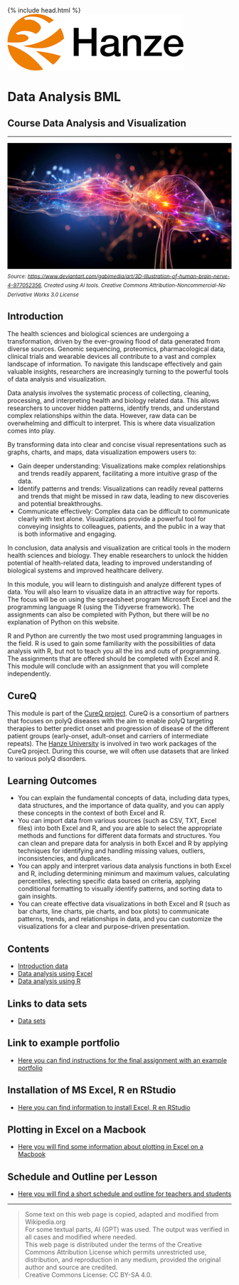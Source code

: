 {% include head.html %}
![Hanze](./hanze/hanze.png)

# Data Analysis BML

## Course Data Analysis and Visualization

---

![Pic](./impression/impression.jpg)
*<sub>Source: https://www.deviantart.com/gabimedia/art/3D-Illustration-of-human-brain-nerve-4-977052356, Created using AI tools. Creative Commons Attribution-Noncommercial-No Derivative Works 3.0 License</sub>*

## Introduction

The health sciences and biological sciences are undergoing a transformation, driven by the ever-growing flood of data generated from diverse sources. Genomic sequencing, proteomics, pharmacological data, clinical trials and wearable devices all contribute to a vast and complex landscape of information. To navigate this landscape effectively and gain valuable insights, researchers are increasingly turning to the powerful tools of data analysis and visualization.

Data analysis involves the systematic process of collecting, cleaning, processing, and interpreting health and biology related data. This allows researchers to uncover hidden patterns, identify trends, and understand complex relationships within the data. However, raw data can be overwhelming and difficult to interpret. This is where data visualization comes into play.

By transforming data into clear and concise visual representations such as graphs, charts, and maps, data visualization empowers users to:

- Gain deeper understanding: Visualizations make complex relationships and trends readily apparent, facilitating a more intuitive grasp of the data.
- Identify patterns and trends: Visualizations can readily reveal patterns and trends that might be missed in raw data, leading to new discoveries and potential breakthroughs.
- Communicate effectively: Complex data can be difficult to communicate clearly with text alone. Visualizations provide a powerful tool for conveying insights to colleagues, patients, and the public in a way that is both informative and engaging.

In conclusion, data analysis and visualization are critical tools in the modern health sciences and biology. They enable researchers to unlock the hidden potential of health-related data, leading to improved understanding of biological systems and improved healthcare delivery.


In this module, you will learn to distinguish and analyze different types of data. You will also learn to visualize data in an attractive way for reports. The focus will be on using the spreadsheet program Microsoft Excel and the programming language R (using the Tidyverse framework). The assignments can also be completed with Python, but there will be no explanation of Python on this website.

R and Python are currently the two most used programming languages in the field. R is used to gain some familiarity with the possibilities of data analysis with R, but not to teach you all the ins and outs of programming. The assignments that are offered should be completed with Excel and R. 
This module will conclude with an assignment that you will complete independently. 

## CureQ

This module is part of the [CureQ project](https://cureq.nl/). CureQ is a consortium of partners that focuses on polyQ diseases with the aim to enable polyQ targeting therapies to better predict onset and progression of disease of the different patient groups (early-onset, adult-onset and carriers of intermediate repeats). The [Hanze University](https://www.hanze.nl/en/research/centres/research-centre-biobased-economy/projects/cureq) is involved in two work packages of the CureQ project. During this course, we will often use datasets that are linked to various polyQ disorders. 

## Learning Outcomes

- You can explain the fundamental concepts of data, including data types, data structures, and the importance of data quality, and you can apply these concepts in the context of both Excel and R.  
- You can import data from various sources (such as CSV, TXT, Excel files) into both Excel and R, and you are able to select the appropriate methods and functions for different data formats and structures. You can clean and prepare data for analysis in both Excel and R by applying techniques for identifying and handling missing values, outliers, inconsistencies, and duplicates.  
- You can apply and interpret various data analysis functions in both Excel and R, including determining minimum and maximum values, calculating percentiles, selecting specific data based on criteria, applying conditional formatting to visually identify patterns, and sorting data to gain insights.  
- You can create effective data visualizations in both Excel and R (such as bar charts, line charts, pie charts, and box plots) to communicate patterns, trends, and relationships in data, and you can customize the visualizations for a clear and purpose-driven presentation. 

## Contents

- [Introduction data](./data/data_01_index.md)
- [Data analysis using Excel](./excel/excel_01_index.md) 
- [Data analysis using R](./R/R_01_index.md)


## Links to data sets

- [Data sets](./data_sets/data_sets.md)


## Link to example portfolio

- [Here you can find instructions for the final assignment with an example portfolio](./portfolio_example/01_example_portfolio.md)

## Installation of MS Excel, R en RStudio 

- [Here you can find information to install Excel, R en RStudio](./install/data_01_install.md)


## Plotting in Excel on a Macbook

- [Here you will find some information about plotting in Excel on a Macbook](./troubleshooting/excel_mac.md)

## Schedule and Outline per Lesson

- [Here you will find a short schedule and outline for teachers and students](./outline_teachers/outline_teachers.md)


---

>Some text on this web page is copied, adapted and modified from Wikipedia.org  
>For some textual parts, AI (GPT) was used. The output was verified in all cases and modified where needed.  
>This web page is distributed under the terms of the Creative Commons Attribution License which permits unrestricted use, distribution, and reproduction in any medium, provided the original author and source are credited.  
>Creative Commons License: CC BY-SA 4.0.
